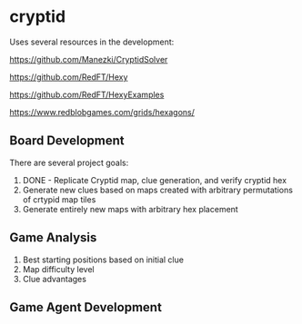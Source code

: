 # cryptid
Uses several resources in the development:

https://github.com/Manezki/CryptidSolver

https://github.com/RedFT/Hexy

https://github.com/RedFT/HexyExamples

https://www.redblobgames.com/grids/hexagons/

## Board Development
There are several project goals:
1. DONE - Replicate Cryptid map, clue generation, and verify cryptid hex
2. Generate new clues based on maps created with arbitrary permutations of crtypid map tiles
3. Generate entirely new maps with arbitrary hex placement

## Game Analysis
1. Best starting positions based on initial clue
2. Map difficulty level
3. Clue advantages

## Game Agent Development
